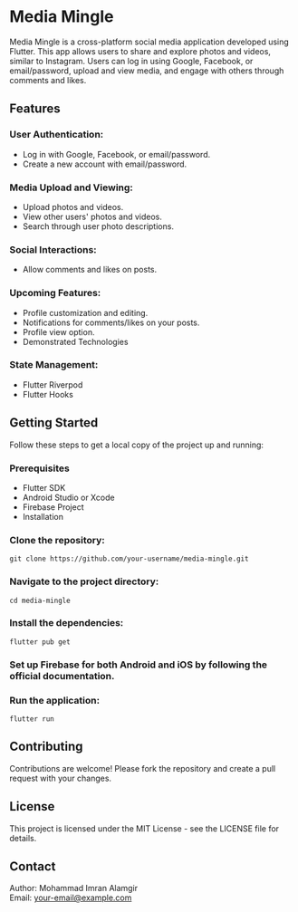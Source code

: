 # Media Mingle
Media Mingle is a cross-platform social media application developed using Flutter. This app allows users to share and explore photos and videos, similar to Instagram. Users can log in using Google, Facebook, or email/password, upload and view media, and engage with others through comments and likes.

## Features

 ### User Authentication:
  - Log in with Google, Facebook, or email/password.
  - Create a new account with email/password.

  ### Media Upload and Viewing:
  - Upload photos and videos.
  - View other users' photos and videos.
  - Search through user photo descriptions.

  ### Social Interactions:
  - Allow comments and likes on posts.

  ### Upcoming Features:

  - Profile customization and editing.
  - Notifications for comments/likes on your posts.
  - Profile view option.
  - Demonstrated Technologies 

 ### State Management:
  - Flutter Riverpod
  - Flutter Hooks


## Getting Started

Follow these steps to get a local copy of the project up and running:

 ### Prerequisites
  - Flutter SDK
  - Android Studio or Xcode
  - Firebase Project
  - Installation

 ### Clone the repository:
```
git clone https://github.com/your-username/media-mingle.git
```

 ### Navigate to the project directory:
```
cd media-mingle
```

 ### Install the dependencies:
```
flutter pub get
```

 ### Set up Firebase for both Android and iOS by following the official documentation.

 ### Run the application:

```
flutter run
```



## Contributing
Contributions are welcome! Please fork the repository and create a pull request with your changes.

## License
This project is licensed under the MIT License - see the LICENSE file for details.

## Contact
Author: Mohammad Imran Alamgir  
Email: your-email@example.com